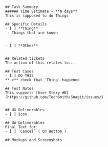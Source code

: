     ## Task Summary
    ###### Time Estimate - **N days**
    This is supposed to do Things
    
    ## Specific Details
    - [ ] **Thing**
     - Things that are known
    
    
    - [ ] **Other**
    
    
    ## Related tickets
    The action of this relates to...
    
    ## Test Cases
    - [ ] DO THIS 
    **->** check that `Thing` happened
    
    ## Test Notes
    This supports [User Story #N](https://github.com/TechSmith/Snagit/issues/)
    
    
    ## UX Deliverables
    - [ ] icon
    
    ## UA Deliverables
    Final Text for:
    - [ ] `Cancel` ( On Button )
    
    ## Mockups and Screenshots
